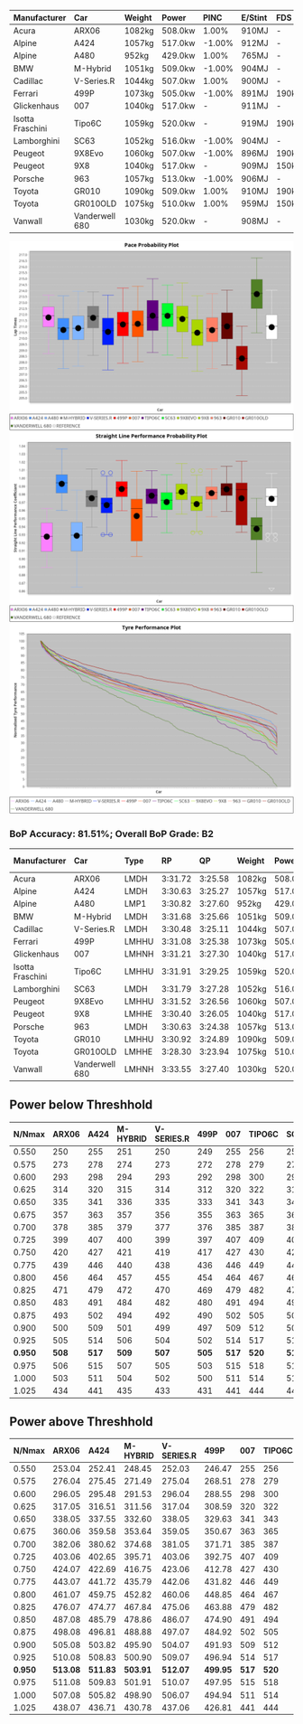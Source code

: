 | Manufacturer     | Car            | Weight | Power   | PINC    | E/Stint | FDS     |
|:-|:-|:-|:-|:-|:-|:-|
| Acura            | ARX06          | 1082kg | 508.0kw | 1.00%   | 910MJ   |    -    |
| Alpine           | A424           | 1057kg | 517.0kw | -1.00%  | 912MJ   |    -    |
| Alpine           | A480           | 952kg  | 429.0kw | 1.00%   | 765MJ   |    -    |
| BMW              | M-Hybrid       | 1051kg | 509.0kw | -1.00%  | 904MJ   |    -    |
| Cadillac         | V-Series.R     | 1044kg | 507.0kw | 1.00%   | 900MJ   |    -    |
| Ferrari          | 499P           | 1073kg | 505.0kw | -1.00%  | 891MJ   | 190kph  |
| Glickenhaus      | 007            | 1040kg | 517.0kw |    -    | 911MJ   |    -    |
| Isotta Fraschini | Tipo6C         | 1059kg | 520.0kw |    -    | 919MJ   | 190kph  |
| Lamborghini      | SC63           | 1052kg | 516.0kw | -1.00%  | 904MJ   |    -    |
| Peugeot          | 9X8Evo         | 1060kg | 507.0kw | -1.00%  | 896MJ   | 190kph  |
| Peugeot          | 9X8            | 1040kg | 517.0kw |    -    | 909MJ   | 150kph  |
| Porsche          | 963            | 1057kg | 513.0kw | -1.00%  | 906MJ   |    -    |
| Toyota           | GR010          | 1090kg | 509.0kw | 1.00%   | 910MJ   | 190kph  |
| Toyota           | GR010OLD       | 1075kg | 510.0kw | 1.00%   | 959MJ   | 150kph  |
| Vanwall          | Vanderwell 680 | 1030kg | 520.0kw |    -    | 908MJ   |    -    |

![PACECHART](./IMG/ACOMETHOD.png)
![STRAIGHTLINEPERFORMANCECHART](./IMG/ACOMETHOD_sp.png)
![TYREPERFORMANCECHART](./IMG/ACOMETHOD_tw.png)

### BoP Accuracy: 81.51%; Overall BoP Grade: B2
| Manufacturer     | Car            | Type  | RP      | QP      | Weight | Power¹  | Threshhold | PINC    | Power²   | E/Stint | AVG Vmax  | FDS     | RDLC | L/Stint | BOP-Grade | Model Accuracy | Model Points | Match%  | SimDiff |
|:-|:-|:-|:-|:-|:-|:-|:-|:-|:-|:-|:-|:-|:-|:-|:-|:-|:-|:-|:-|
| Acura            | ARX06          | LMDH  | 3:31.72 | 3:25.58 | 1082kg | 508.0kw | 210.0kph   | 1.00%   | 513.10kw |  910MJ  | 319.80kph |    -    | 0.99 | 12      | +C1       | 100.00%        | 996          | 76.26%  | #       |
| Alpine           | A424           | LMDH  | 3:30.63 | 3:25.27 | 1057kg | 517.0kw | 210.0kph   | -1.00%  | 511.80kw |  912MJ  | 332.62kph |    -    | 1.00 | 12      | -B1       | 100.00%        | 946          | 87.84%  | ±0.75s  |
| Alpine           | A480           | LMP1  | 3:30.82 | 3:27.60 |  952kg | 429.0kw | 210.0kph   | 1.00%   | 433.30kw |  765MJ  | 319.56kph |    -    | 0.98 | 11      | ~A1       | 97.08%         | 1727         | 96.71%  | ±0.34s  |
| BMW              | M-Hybrid       | LMDH  | 3:31.68 | 3:25.66 | 1051kg | 509.0kw | 210.0kph   | -1.00%  | 503.90kw |  904MJ  | 329.01kph |    -    | 1.01 | 12      | ~A1       | 100.00%        | 1998         | 100.00% | ±1.16s  |
| Cadillac         | V-Series.R     | LMDH  | 3:30.48 | 3:25.11 | 1044kg | 507.0kw | 210.0kph   | 1.00%   | 512.10kw |  900MJ  | 328.22kph |    -    | 1.02 | 12      | -B1       | 98.11%         | 3991         | 87.56%  | ±2.01s  |
| Ferrari          | 499P           | LMHHU | 3:31.08 | 3:25.38 | 1073kg | 505.0kw | 210.0kph   | -1.00%  | 500.00kw |  891MJ  | 329.25kph | 190kph  | 1.02 | 12      | ~A1       | 98.72%         | 4180         | 100.00% | ±2.10s  |
| Glickenhaus      | 007            | LMHNH | 3:31.21 | 3:27.30 | 1040kg | 517.0kw | 210.0kph   |    -    | 517.00kw |  911MJ  | 327.19kph |    -    | 0.96 | 12      | +A2       | 94.07%         | 2174         | 94.04%  | ±2.46s  |
| Isotta Fraschini | Tipo6C         | LMHHU | 3:31.91 | 3:29.25 | 1059kg | 520.0kw | 210.0kph   |    -    | 520.00kw |  919MJ  | 330.80kph | 190kph  | 1.04 | 12      | +E1       | 97.73%         | 129          | 57.18%  | ±2.61s  |
| Lamborghini      | SC63           | LMDH  | 3:31.79 | 3:27.28 | 1052kg | 516.0kw | 210.0kph   | -1.00%  | 510.80kw |  904MJ  | 328.97kph |    -    | 1.04 | 12      | +B1       | 100.00%        | 784          | 85.53%  | ±2.16s  |
| Peugeot          | 9X8Evo         | LMHHU | 3:31.52 | 3:26.56 | 1060kg | 507.0kw | 210.0kph   | -1.00%  | 501.90kw |  896MJ  | 329.61kph | 190kph  | 1.00 | 12      | +B1       | 100.00%        | 636          | 89.49%  | ±2.08s  |
| Peugeot          | 9X8            | LMHHE | 3:30.40 | 3:26.05 | 1040kg | 517.0kw | 210.0kph   |    -    | 517.00kw |  909MJ  | 328.85kph | 150kph  | 1.02 | 12      | -B1       | 99.28%         | 4250         | 85.20%  | ±0.66s  |
| Porsche          | 963            | LMDH  | 3:30.63 | 3:24.38 | 1057kg | 513.0kw | 210.0kph   | -1.00%  | 507.90kw |  906MJ  | 330.24kph |    -    | 1.00 | 12      | -A2       | 99.91%         | 11713        | 90.24%  | ±1.97s  |
| Toyota           | GR010          | LMHHU | 3:30.92 | 3:24.89 | 1090kg | 509.0kw | 210.0kph   | 1.00%   | 514.10kw |  910MJ  | 329.33kph | 190kph  | 1.00 | 12      | ~A1       | 99.90%         | 3123         | 97.80%  | ±2.05s  |
| Toyota           | GR010OLD       | LMHHE | 3:28.30 | 3:23.94 | 1075kg | 510.0kw | 210.0kph   | 1.00%   | 515.10kw |  959MJ  | 328.50kph | 150kph  | 1.01 | 12      | -Ω1       | 100.00%        | 730          | 25.51%  | ±3.86s  |
| Vanwall          | Vanderwell 680 | LMHNH | 3:33.55 | 3:27.40 | 1030kg | 520.0kw | 210.0kph   |    -    | 520.00kw |  908MJ  | 325.27kph |    -    | 1.01 | 12      | +Ω1       | 95.99%         | 527          | 49.24%  | ±1.29s  |

## Power below Threshhold
| N/Nmax    | ARX06   | A424    | M-HYBRID | V-SERIES.R | 499P    | 007     | TIPO6C  | SC63    | 9X8EVO  | 9X8     | 963     | GR010   | GR010OLD | VANDERWELL 680 | ​     | RPM      | A480       |
|:-|:-|:-|:-|:-|:-|:-|:-|:-|:-|:-|:-|:-|:-|:-|:-|:-|:-|
|  0.550    |  250    |  255    |  251     |  250       |  249    |  255    |  256    |  254    |  250    |  255    |  253    |  251    |  251     |  256           |  ​    |   --     |  0.00      |
|  0.575    |  273    |  278    |  274     |  273       |  272    |  278    |  279    |  277    |  273    |  278    |  276    |  274    |  274     |  279           |  ​    |   --     |  0.00      |
|  0.600    |  293    |  298    |  294     |  293       |  292    |  298    |  300    |  298    |  293    |  298    |  296    |  294    |  295     |  300           |  ​    |   --     |  0.00      |
|  0.625    |  314    |  320    |  315     |  314       |  312    |  320    |  322    |  319    |  314    |  320    |  317    |  315    |  316     |  322           |  ​    |   --     |  0.00      |
|  0.650    |  335    |  341    |  336     |  335       |  333    |  341    |  343    |  340    |  335    |  341    |  338    |  336    |  337     |  343           |  ​    |   --     |  0.00      |
|  0.675    |  357    |  363    |  357     |  356       |  355    |  363    |  365    |  362    |  356    |  363    |  360    |  357    |  358     |  365           |  ​    |   --     |  0.00      |
|  0.700    |  378    |  385    |  379     |  377       |  376    |  385    |  387    |  384    |  377    |  385    |  382    |  379    |  380     |  387           |  ​    |   --     |  0.00      |
|  0.725    |  399    |  407    |  400     |  399       |  397    |  407    |  409    |  406    |  399    |  407    |  403    |  400    |  401     |  409           |  ​    |   --     |  0.00      |
|  0.750    |  420    |  427    |  421     |  419       |  417    |  427    |  430    |  427    |  419    |  427    |  424    |  421    |  422     |  430           |  ​    |   --     |  0.00      |
|  0.775    |  439    |  446    |  440     |  438       |  436    |  446    |  449    |  446    |  438    |  446    |  443    |  440    |  441     |  449           |  ​    |  5000    |  252.53    |
|  0.800    |  456    |  464    |  457     |  455       |  454    |  464    |  467    |  463    |  455    |  464    |  461    |  457    |  458     |  467           |  ​    |  5500    |  298.62    |
|  0.825    |  471    |  479    |  472     |  470       |  469    |  479    |  482    |  478    |  470    |  479    |  476    |  472    |  473     |  482           |  ​    |  6000    |  333.70    |
|  0.850    |  483    |  491    |  484     |  482       |  480    |  491    |  494    |  490    |  482    |  491    |  487    |  484    |  485     |  494           |  ​    |  6500    |  376.79    |
|  0.875    |  493    |  502    |  494     |  492       |  490    |  502    |  505    |  501    |  492    |  502    |  498    |  494    |  495     |  505           |  ​    |  7000    |  420.88    |
|  0.900    |  500    |  509    |  501     |  499       |  497    |  509    |  512    |  508    |  499    |  509    |  505    |  501    |  502     |  512           |  ​    |  7500    |  431.90    |
|  0.925    |  505    |  514    |  506     |  504       |  502    |  514    |  517    |  513    |  504    |  514    |  510    |  506    |  507     |  517           |  ​    |  8000    |  427.90    |
| **0.950** | **508** | **517** | **509**  | **507**    | **505** | **517** | **520** | **516** | **507** | **517** | **513** | **509** | **510**  | **520**        | **​** | **8500** | **430.90** |
|  0.975    |  506    |  515    |  507     |  505       |  503    |  515    |  518    |  514    |  505    |  515    |  511    |  507    |  508     |  518           |  ​    |  9000    |  215.45    |
|  1.000    |  503    |  511    |  504     |  502       |  500    |  511    |  514    |  510    |  502    |  511    |  507    |  504    |  505     |  514           |  ​    |   --     |  0.00      |
|  1.025    |  434    |  441    |  435     |  433       |  431    |  441    |  444    |  441    |  433    |  441    |  438    |  435    |  436     |  444           |  ​    |   --     |  0.00      |

## Power above Threshhold
| N/Nmax    | ARX06      | A424       | M-HYBRID   | V-SERIES.R | 499P       | 007     | TIPO6C  | SC63       | 9X8EVO     | 9X8     | 963        | GR010      | GR010OLD   | VANDERWELL 680 | ​     | RPM      | A480       |
|:-|:-|:-|:-|:-|:-|:-|:-|:-|:-|:-|:-|:-|:-|:-|:-|:-|:-|
|  0.550    |  253.04    |  252.41    |  248.45    |  252.03    |  246.47    |  255    |  256    |  251.41    |  247.46    |  255    |  250.43    |  253.04    |  254.05    |  256           |  ​    |   --     |  0.00      |
|  0.575    |  276.04    |  275.45    |  271.49    |  275.04    |  268.51    |  278    |  279    |  274.45    |  270.50    |  278    |  273.47    |  276.05    |  277.05    |  279           |  ​    |   --     |  0.00      |
|  0.600    |  296.05    |  295.48    |  291.53    |  296.04    |  288.55    |  298    |  300    |  295.49    |  290.54    |  298    |  293.50    |  297.05    |  297.06    |  300           |  ​    |   --     |  0.00      |
|  0.625    |  317.05    |  316.51    |  311.56    |  317.04    |  308.59    |  320    |  322    |  316.52    |  310.58    |  320    |  314.54    |  318.06    |  319.06    |  322           |  ​    |   --     |  0.00      |
|  0.650    |  338.05    |  337.55    |  332.60    |  338.05    |  329.63    |  341    |  343    |  337.56    |  331.61    |  341    |  335.57    |  339.06    |  340.07    |  343           |  ​    |   --     |  0.00      |
|  0.675    |  360.06    |  359.58    |  353.64    |  359.05    |  350.67    |  363    |  365    |  358.59    |  352.65    |  363    |  356.61    |  361.06    |  362.07    |  365           |  ​    |   --     |  0.00      |
|  0.700    |  382.06    |  380.62    |  374.68    |  381.05    |  371.71    |  385    |  387    |  380.63    |  373.69    |  385    |  377.65    |  383.07    |  383.07    |  387           |  ​    |   --     |  0.00      |
|  0.725    |  403.06    |  402.65    |  395.71    |  403.06    |  392.75    |  407    |  409    |  401.66    |  394.73    |  407    |  399.68    |  404.07    |  405.08    |  409           |  ​    |   --     |  0.00      |
|  0.750    |  424.07    |  422.69    |  416.75    |  423.06    |  412.78    |  427    |  430    |  422.70    |  414.77    |  427    |  419.72    |  425.07    |  426.08    |  430           |  ​    |   --     |  0.00      |
|  0.775    |  443.07    |  441.72    |  435.79    |  442.06    |  431.82    |  446    |  449    |  441.73    |  433.80    |  446    |  438.75    |  444.08    |  445.09    |  449           |  ​    |  5000    |  252.53    |
|  0.800    |  461.07    |  459.75    |  452.82    |  460.06    |  448.85    |  464    |  467    |  458.75    |  450.84    |  464    |  455.78    |  462.08    |  463.09    |  467           |  ​    |  5500    |  298.62    |
|  0.825    |  476.07    |  474.77    |  467.84    |  475.06    |  463.88    |  479    |  482    |  473.78    |  465.86    |  479    |  470.81    |  477.08    |  478.09    |  482           |  ​    |  6000    |  333.70    |
|  0.850    |  487.08    |  485.79    |  478.86    |  486.07    |  474.90    |  491    |  494    |  485.80    |  476.88    |  491    |  482.83    |  488.09    |  489.09    |  494           |  ​    |  6500    |  376.79    |
|  0.875    |  498.08    |  496.81    |  488.88    |  497.07    |  484.92    |  502    |  505    |  495.82    |  486.90    |  502    |  492.84    |  499.09    |  500.10    |  505           |  ​    |  7000    |  420.88    |
|  0.900    |  505.08    |  503.82    |  495.90    |  504.07    |  491.93    |  509    |  512    |  502.83    |  493.92    |  509    |  499.86    |  506.09    |  507.10    |  512           |  ​    |  7500    |  431.90    |
|  0.925    |  510.08    |  508.83    |  500.90    |  509.07    |  496.94    |  514    |  517    |  507.84    |  498.92    |  514    |  504.86    |  511.09    |  512.10    |  517           |  ​    |  8000    |  427.90    |
| **0.950** | **513.08** | **511.83** | **503.91** | **512.07** | **499.95** | **517** | **520** | **510.84** | **501.93** | **517** | **507.87** | **514.09** | **515.10** | **520**        | **​** | **8500** | **430.90** |
|  0.975    |  511.08    |  509.83    |  501.91    |  510.07    |  497.95    |  515    |  518    |  508.84    |  499.93    |  515    |  505.87    |  512.09    |  513.10    |  518           |  ​    |  9000    |  215.45    |
|  1.000    |  507.08    |  505.82    |  498.90    |  506.07    |  494.94    |  511    |  514    |  505.83    |  496.92    |  511    |  502.86    |  508.09    |  509.10    |  514           |  ​    |   --     |  0.00      |
|  1.025    |  438.07    |  436.71    |  430.78    |  437.06    |  426.81    |  441    |  444    |  436.72    |  428.79    |  441    |  433.74    |  439.08    |  440.09    |  444           |  ​    |   --     |  0.00      |
